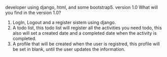 developer using django, html, and some bootstrap5.
version 1.0
What will you find in the version 1.0?
1.	LogIn, Logout and a register sistem using django.
2.	A todo list, this todo list will register all the activities you need todo, this also will set a created date and a completed date when the activity is completed.
3.	A profile that will be created when the user is registred, this profile will be set in blank, until the user updates the information.
